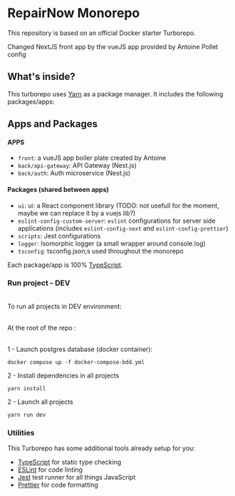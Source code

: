 # RepairNow Monorepo

This repository is based on an official Docker starter Turborepo.

Changed NextJS front app by the vueJS app provided by Antoine Pollet config

## What's inside?

This turborepo uses [Yarn](https://classic.yarnpkg.com/lang/en/) as a package manager. It includes the following packages/apps:

## Apps and Packages

#### APPS

- `front`: a vueJS app boiler plate created by Antoine
- `back/api-gateway`: API Gateway (Nest.js)
- `back/auth`: Auth microservice (Nest.js)

#### Packages (shared between apps)

- `ui`: ui: a React component library (TODO: not usefull for the moment, maybe we can replace it by a vuejs lib?)
- `eslint-config-custom-server`: `eslint` configurations for server side applications (includes `eslint-config-next` and `eslint-config-prettier`)
- `scripts`: Jest configurations
- `logger`: Isomorphic logger (a small wrapper around console.log)
- `tsconfig`: tsconfig.json;s used throughout the monorepo

Each package/app is 100% [TypeScript](https://www.typescriptlang.org/).

### Run project - DEV
<br>
To run all projects in DEV environment:
<br><br>

At the root of the repo :
<br><br>

1 - Launch postgres database (docker container):
```
docker compose up -f docker-compose-bdd.yml
```

2 - Install dependencies in all projects  
```
yarn install
```

2 - Launch all projects  
```
yarn run dev
```
<!-- ### Docker - PROD

This repo is configured to be built with Docker, and Docker compose. To build all apps in this repo:

```
# Create a network, which allows containers to communicate
# with each other, by using their container name as a hostname
docker network create app_network

# Build prod using new BuildKit engine
COMPOSE_DOCKER_CLI_BUILD=1 DOCKER_BUILDKIT=1 docker-compose -f docker-compose.yml build

# Start prod in detached mode
docker-compose -f docker-compose.yml up -d

# To see logs on a detached docker compose
docker-compose logs -f
```

Open http://localhost:80 to see your front working with all others services.

To shutdown all running containers:

```
# Stop all running containers
docker kill $(docker ps -q) && docker rm $(docker ps -a -q)
```

### Remote Caching

This example includes optional remote caching. In the Dockerfiles of the apps, uncomment the build arguments for `TURBO_TEAM` and `TURBO_TOKEN`. Then, pass these build arguments to your Docker build.

You can test this behavior using a command like:

`docker build -f apps/front/Dockerfile . --build-arg TURBO_TEAM=“your-team-name” --build-arg TURBO_TOKEN=“your-token“ --no-cache` -->

### Utilities

This Turborepo has some additional tools already setup for you:

- [TypeScript](https://www.typescriptlang.org/) for static type checking
- [ESLint](https://eslint.org/) for code linting
- [Jest](https://jestjs.io) test runner for all things JavaScript
- [Prettier](https://prettier.io) for code formatting
